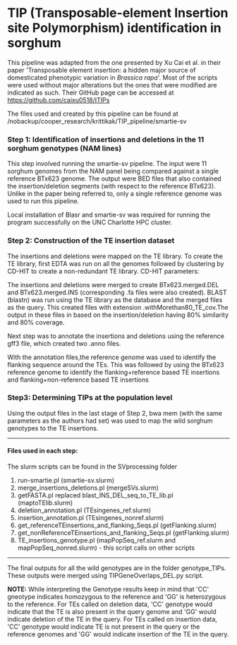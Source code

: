 # TIP (Transposable-element Insertion site Polymorphism) identification in sorghum
This pipeline was adapted from the one presented by Xu Cai et al. in their paper 'Transposable element insertion: a hidden major source of domesticated phenotypic variation in *Brassica rapa*'. 
Most of the scripts were used without major alterations but the ones that were modified are indicated as such. 
Their GitHub page can be accessed at https://github.com/caixu0518/ITIPs

The files used and created by this pipeline can be found at /nobackup/cooper_research/krittikak/TIP_pipeline/smartie-sv

### Step 1: Identification of insertions and deletions in the 11 sorghum genotypes (NAM lines)
This step involved running the smartie-sv pipeline.
The input were 11 sorghum genomes from the NAM panel being compared against a single reference BTx623 genome.
The output were BED files that also contained the insertion/deletion segments (with respect to the reference BTx623).
Unlike in the paper being referred to, only a single reference genome was used to run this pipeline.

Local installation of Blasr and smartie-sv was required for running the program successfully on the UNC Charlotte HPC cluster.

### Step 2: Construction of the TE insertion dataset
The insertions and deletions were mapped on the TE library.
To create the TE library, first EDTA was run on all the genomes followed by clustering by CD-HIT to create a non-redundant TE library.
CD-HIT parameters: 

The insertions and deletions were merged to create BTx623.merged.DEL and BTx623.merged.INS (corresponding .fa files were also created).
BLAST (blastn) was run using the TE library as the database and the merged files as the query. This created files with extension .withMorethan80_TE_cov.The output in these files in based on the insertion/deletion having 80% similarity and 80% coverage.

Next step was to annotate the insertions and deletions using the reference gff3 file, which created two .anno files. 

With the annotation files,the reference genome was used to identify the flanking sequence around the TEs.
This was followed by using the BTx623 reference genome to identify the flanking+reference based TE insertions and flanking+non-reference based TE insertions

### Step3: Determining TIPs at the population level
Using the output files in the last stage of Step 2, bwa mem (with the same parameters as the authors had set) was used to map the wild sorghum genotypes to the TE insertions. 

---------------------------------------------------------------------------------------------------------------------------------------------------------

#### Files used in each step:
The slurm scripts can be found in the SVprocessing folder
1. run-smartie.pl (smartie-sv.slurm)
2. merge_insertions_deletions.pl (mergeSVs.slurm)
3. getFASTA.pl replaced blast_INS_DEL_seq_to_TE_lib.pl (maptoTElib.slurm)
4. deletion_annotation.pl (TEsingenes_ref.slurm)
5. insertion_annotation.pl (TEsingenes_nonref.slurm)
6. get_referenceTEinsertions_and_flanking_Seqs.pl (getFlanking.slurm)
7. get_nonReferenceTEinsertions_and_flanking_Seqs.pl (getFlanking.slurm)
8. TE_insertions_genotype.pl (mapPopSeq_ref.slurm and mapPopSeq_nonred.slurm) - this script calls on other scripts

---------------------------------------------------------------------------------------------------------------------------------------------------------

The final outputs for all the wild genotypes are in the folder genotype_TIPs.
These outputs were merged using TIPGeneOverlaps_DEL.py script.

**NOTE:** While interpreting the Genotype results keep in mind that 'CC' gneotype indicates homozygous to the reference and 'GG' is heterozygous to the reference. 
For TEs called on deletion data, 'CC' genotype would indicate that the TE is also present in the query genome and 'GG' would indicate deletion of the TE in the query. 
For TEs called on insertion data, 'CC' genotype would indicate TE is not present in the query or the reference genomes and 'GG' would indicate insertion of the TE in the query.
